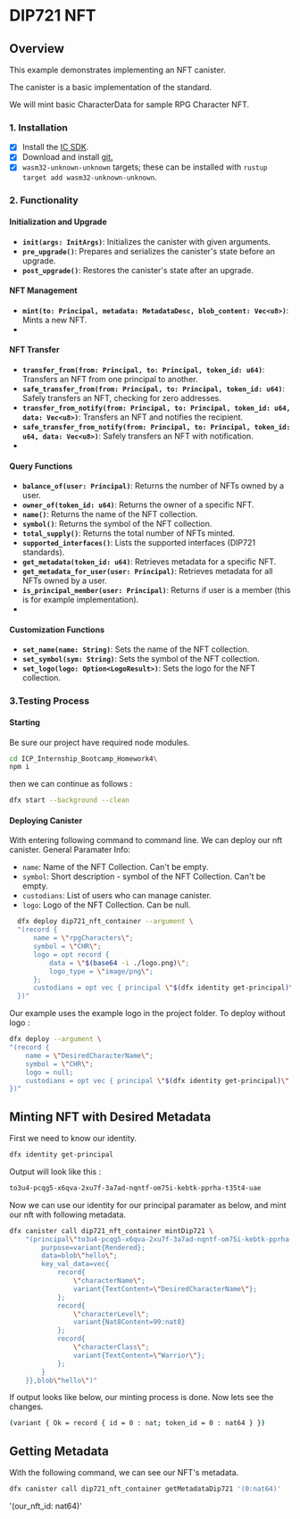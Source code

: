 # DIP721 NFT 

## Overview
This example demonstrates implementing an NFT canister.

The canister is a basic implementation of the standard.

We will mint basic CharacterData for sample RPG Character NFT.

### 1. Installation

-   [x] Install the [IC SDK](https://internetcomputer.org/docs/current/developer-docs/setup/install/index.mdx).
-   [x] Download and install [git.](https://git-scm.com/downloads)
-   [x] `wasm32-unknown-unknown` targets; these can be installed with `rustup target add wasm32-unknown-unknown`.

### 2. Functionality 

#### Initialization and Upgrade
-   **`init(args: InitArgs)`**: Initializes the canister with given arguments.
-   **`pre_upgrade()`**: Prepares and serializes the canister's state before an upgrade.
-   **`post_upgrade()`**: Restores the canister's state after an upgrade.

#### NFT Management

-   **`mint(to: Principal, metadata: MetadataDesc, blob_content: Vec<u8>)`**: Mints a new NFT.
-   
#### NFT Transfer

-   **`transfer_from(from: Principal, to: Principal, token_id: u64)`**: Transfers an NFT from one principal to another.
-   **`safe_transfer_from(from: Principal, to: Principal, token_id: u64)`**: Safely transfers an NFT, checking for zero addresses.
-   **`transfer_from_notify(from: Principal, to: Principal, token_id: u64, data: Vec<u8>)`**: Transfers an NFT and notifies the recipient.
-   **`safe_transfer_from_notify(from: Principal, to: Principal, token_id: u64, data: Vec<u8>)`**: Safely transfers an NFT with notification.
-   
#### Query Functions

-   **`balance_of(user: Principal)`**: Returns the number of NFTs owned by a user.
-   **`owner_of(token_id: u64)`**: Returns the owner of a specific NFT.
-   **`name()`**: Returns the name of the NFT collection.
-   **`symbol()`**: Returns the symbol of the NFT collection.
-   **`total_supply()`**: Returns the total number of NFTs minted.
-   **`supported_interfaces()`**: Lists the supported interfaces (DIP721 standards).
-   **`get_metadata(token_id: u64)`**: Retrieves metadata for a specific NFT.
-   **`get_metadata_for_user(user: Principal)`**: Retrieves metadata for all NFTs owned by a user.
-   **`is_principal_member(user: Principal)`**: Returns if user is a member (this is for example implementation).
-   
#### Customization Functions

-   **`set_name(name: String)`**: Sets the name of the NFT collection.
-   **`set_symbol(sym: String)`**: Sets the symbol of the NFT collection.
-   **`set_logo(logo: Option<LogoResult>)`**: Sets the logo for the NFT collection.

### 3.Testing Process

#### Starting
Be sure our project have required node modules.
```bash
cd ICP_Internship_Bootcamp_Homework4\
npm i
```
then we can continue as follows : 
```bash
dfx start --background --clean
```

#### Deploying Canister
With entering following command to command line. We can deploy our nft canister.
General Paramater Info:
- `name`: Name of the NFT Collection. Can't be empty.
- `symbol`: Short description - symbol of the NFT Collection. Can't be empty.
- `custodians`: List of users who can manage canister.
- `logo`: Logo of the NFT Collection. Can be null.
```bash
  dfx deploy dip721_nft_container --argument \
  "(record {
      name = \"rpgCharacters\";
      symbol = \"CHR\";
      logo = opt record {
          data = \"$(base64 -i ./logo.png)\";
          logo_type = \"image/png\";
      };
      custodians = opt vec { principal \"$(dfx identity get-principal)\" };
  })"
```
Our example uses the example logo in the project folder. To deploy without logo : 
```bash
dfx deploy --argument \
"(record {
    name = \"DesiredCharacterName\";
    symbol = \"CHR\";
    logo = null;
    custodians = opt vec { principal \"$(dfx identity get-principal)\" };
})"
```

## Minting NFT with Desired Metadata

First we need to know our identity.
```bash
dfx identity get-principal
```
Output will look like this : 
```bash
to3u4-pcqg5-x6qva-2xu7f-3a7ad-nqntf-om75i-kebtk-pprha-t35t4-uae
```
Now we can use our identity for our principal paramater as below, and mint our nft with following metadata.
```bash
dfx canister call dip721_nft_container mintDip721 \
    "(principal\"to3u4-pcqg5-x6qva-2xu7f-3a7ad-nqntf-om75i-kebtk-pprha-t35t4-uae\",vec{record{
        purpose=variant{Rendered};
        data=blob\"hello\";
        key_val_data=vec{
            record{
                \"characterName\";
                variant{TextContent=\"DesiredCharacterName\"};
            };
            record{
                \"characterLevel\";
                variant{Nat8Content=99:nat8}
            };
            record{
                \"characterClass\";
                variant{TextContent=\"Warrior\"};
            };
        }
    }},blob\"hello\")"
```
If output looks like below, our minting process is done. Now lets see the changes.
```bash
(variant { Ok = record { id = 0 : nat; token_id = 0 : nat64 } })
```
## Getting Metadata 
With the following command, we can see our NFT's metadata.
```bash
dfx canister call dip721_nft_container getMetadataDip721 '(0:nat64)'
```
'(our_nft_id: nat64)'


